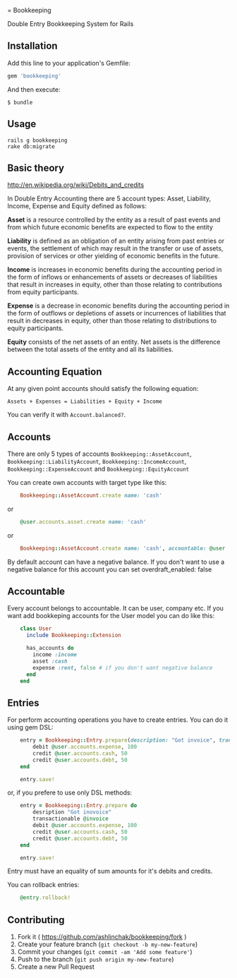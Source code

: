 = Bookkeeping

Double Entry Bookkeeping System for Rails


## Installation

Add this line to your application's Gemfile:

```ruby
gem 'bookkeeping'
```

And then execute:

    $ bundle


## Usage

    rails g bookkeeping
    rake db:migrate


## Basic theory

<http://en.wikipedia.org/wiki/Debits_and_credits>

In Double Entry Accounting there are 5 account types: Asset, Liability, Income,
Expense and Equity defined as follows:

**Asset** is a resource controlled by the entity as a result of past events and
from which future economic benefits are expected to flow to the entity

**Liability** is defined as an obligation of an entity arising from past
entries or events, the settlement of which may result in the transfer or
use of assets, provision of services or other yielding of economic benefits in
the future.

**Income** is increases in economic benefits during the accounting period in
the form of inflows or enhancements of assets or decreases of liabilities that
result in increases in equity, other than those relating to contributions from
equity participants.

**Expense** is a decrease in economic benefits during the accounting period in
the form of outflows or depletions of assets or incurrences of liabilities that
result in decreases in equity, other than those relating to distributions to
equity participants.

**Equity** consists of the net assets of an entity. Net assets is the
difference between the total assets of the entity and all its liabilities.


## Accounting Equation

At any given point accounts should satisfy the following equation:

    Assets + Expenses = Liabilities + Equity + Income

You can verify it with `Account.balanced?`.


## Accounts

There are only 5 types of accounts `Bookkeeping::AssetAccount`,
`Bookkeeping::LiabilityAccount`, `Bookkeeping::IncomeAccount`, `Bookkeeping::ExpenseAccount` and `Bookkeeping::EquityAccount`

You can create own accounts with target type like this:
```ruby
    Bookkeeping::AssetAccount.create name: 'cash'
```
or
```ruby
    @user.accounts.asset.create name: 'cash'
```
or
```ruby
    Bookkeeping::AssetAccount.create name: 'cash', accountable: @user
```
    
By default account can have a negative balance. If you don't want to use a negative balance for this account you can set overdraft_enabled: false


## Accountable

Every account belongs to accountable. It can be user, company etc. If you want add bookkeping accounts for the User model you can do like this:

```ruby
    class User
      include Bookkeeping::Extension

      has_accounts do
        income :income
        asset :cash
        expense :rent, false # if you don't want negative balance
      end
    end
```

## Entries

For perform accounting operations you have to create entries. You can do it using gem DSL:

```ruby
    entry = Bookkeeping::Entry.prepare(description: "Got invoice", transactionable: @invoice) do
        debit @user.accounts.expense, 100
        credit @user.accounts.cash, 50
        credit @user.accounts.debt, 50
    end

    entry.save!
```
or, if you prefere to use only DSL methods:

```ruby
    entry = Bookkeeping::Entry.prepare do
        desription "Got inovoice"
        transactionable @invoice
        debit @user.accounts.expense, 100
        credit @user.accounts.cash, 50
        credit @user.accounts.debt, 50
    end

    entry.save!
```

Entry must have an equality of sum amounts for it's debits and credits.

You can rollback entries:

```ruby
    @entry.rollback!
```

## Contributing

1. Fork it ( https://github.com/ashlinchak/bookkeeping/fork )
2. Create your feature branch (`git checkout -b my-new-feature`)
3. Commit your changes (`git commit -am 'Add some feature'`)
4. Push to the branch (`git push origin my-new-feature`)
5. Create a new Pull Request
